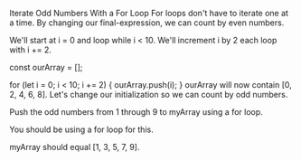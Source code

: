 Iterate Odd Numbers With a For Loop
For loops don't have to iterate one at a time. By changing our final-expression, we can count by even numbers.

We'll start at i = 0 and loop while i < 10. We'll increment i by 2 each loop with i += 2.

const ourArray = [];

for (let i = 0; i < 10; i += 2) {
  ourArray.push(i);
}
ourArray will now contain [0, 2, 4, 6, 8]. Let's change our initialization so we can count by odd numbers.

Push the odd numbers from 1 through 9 to myArray using a for loop.

You should be using a for loop for this.

myArray should equal [1, 3, 5, 7, 9].